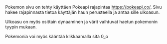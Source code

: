Pokemon sivu on tehty käyttäen Pokeapi rajapintaa https://pokeapi.co/.
Sivu hakee rajapinnasta tietoa käyttäjän haun perusteella ja antaa sille ulkoasun.

Ulkoasu on myös osittain dynaaminen ja värit vaihtuvat haetun pokemonin tyypin mukaan.








Pokemonia voi myös kääntää klikkaamalla sitä 0_o


